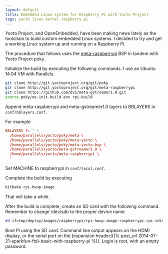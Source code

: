 ```yaml
---
layout: default
title: Embedded Linux system for Raspberry Pi with Yocto Project
tags: yocto linux kernel raspberry pi
---
```


Yocto Project, and OpenEmbedded, have been making news lately as the toolchain to build custom embedded Linux systems. I decided to try and get a working Linux system up and running on a Raspberry Pi.

The procedure that follows uses the [meta-raspberrypi](https://github.com/agherzan/meta-raspberrypi) BSP in tandem with Yocto Project poky.

Initialize the build by executing the following commands. I use an Ubuntu 14.04 VM with Parallels.

```bash
git clone http://git.yoctoproject.org/git/poky
git clone http://git.yoctoproject.org/git/meta-raspberrypi
git clone https://github.com/dv1/meta-gstreamer1.0.git
source poky/oe-init-build-env rpi-build
```

Append meta-raspberrypi and meta-gstreamer1.0 layers to BBLAYERS in `conf/bblayers.conf`.

For example

```conf
BBLAYERS ?= " \
  /home/parallels/yocto/poky/meta \
  /home/parallels/yocto/poky/meta-yocto \
  /home/parallels/yocto/poky/meta-yocto-bsp \
  /home/parallels/yocto/meta-gstreamer1.0 \
  /home/parallels/yocto/meta-raspberrypi \
  "
```

Set MACHINE to raspberrypi in `conf/local.conf`.

Complete the build by executing

```bash
bitbake rpi-hwup-image
```

That will take a while.

After the build is complete, create an SD card with the following command. Remember to change /dev/sdb to the proper device name.

```bash
dd if=tmp/deploy/images/raspberrypi/rpi-hwup-image-raspberrypi.rpi-sdimg of=/dev/sdb
```

Boot Pi using the SD card. Command line output appears on the HDMI display, or the serial port on the [expansion header]({% post_url 2014-07-21-sparkfun-ftdi-basic-with-raspberry-pi %}). Login is root, with an empty password.
